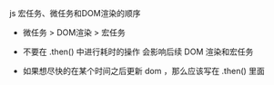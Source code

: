js 宏任务、微任务和DOM渲染的顺序

* 微任务 > DOM渲染 > 宏任务

* 不要在 .then() 中进行耗时的操作  会影响后续 DOM 渲染和宏任务

* 如果想尽快的在某个时间之后更新 dom ，那么应该写在 .then() 里面